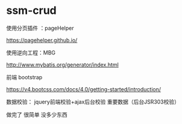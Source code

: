 # ssm-crud
使用分页插件 ：pageHelper

https://pagehelper.github.io/

使用逆向工程：MBG

http://www.mybatis.org/generator/index.html

前端 bootstrap

https://v4.bootcss.com/docs/4.0/getting-started/introduction/



数据校验：
jquery前端校验+ajax后台校验 重要数据（后台JSR303校验）


做完了 很简单  没多少东西

